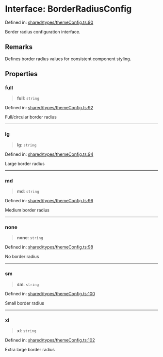 # Interface: BorderRadiusConfig

Defined in: [shared/types/themeConfig.ts:90](https://github.com/Nick2bad4u/Uptime-Watcher/blob/main/shared/types/themeConfig.ts#L90)

Border radius configuration interface.

## Remarks

Defines border radius values for consistent component styling.

## Properties

### full

> **full**: `string`

Defined in: [shared/types/themeConfig.ts:92](https://github.com/Nick2bad4u/Uptime-Watcher/blob/main/shared/types/themeConfig.ts#L92)

Full/circular border radius

***

### lg

> **lg**: `string`

Defined in: [shared/types/themeConfig.ts:94](https://github.com/Nick2bad4u/Uptime-Watcher/blob/main/shared/types/themeConfig.ts#L94)

Large border radius

***

### md

> **md**: `string`

Defined in: [shared/types/themeConfig.ts:96](https://github.com/Nick2bad4u/Uptime-Watcher/blob/main/shared/types/themeConfig.ts#L96)

Medium border radius

***

### none

> **none**: `string`

Defined in: [shared/types/themeConfig.ts:98](https://github.com/Nick2bad4u/Uptime-Watcher/blob/main/shared/types/themeConfig.ts#L98)

No border radius

***

### sm

> **sm**: `string`

Defined in: [shared/types/themeConfig.ts:100](https://github.com/Nick2bad4u/Uptime-Watcher/blob/main/shared/types/themeConfig.ts#L100)

Small border radius

***

### xl

> **xl**: `string`

Defined in: [shared/types/themeConfig.ts:102](https://github.com/Nick2bad4u/Uptime-Watcher/blob/main/shared/types/themeConfig.ts#L102)

Extra large border radius
